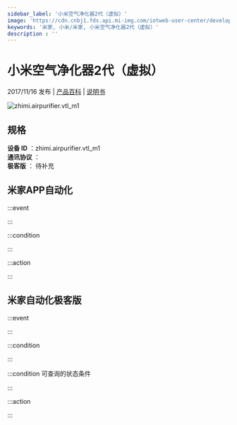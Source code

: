 ```yaml
---
sidebar_label: '小米空气净化器2代（虚拟）'
image: 'https://cdn.cnbj1.fds.api.mi-img.com/iotweb-user-center/developer_16790475111765XPNdgG7.png?GalaxyAccessKeyId=AKVGLQWBOVIRQ3XLEW&Expires=9223372036854775807&Signature=GThK8wwJujOCSAlHuIc6IUf+F94='
keywords: '米家, 小米/米家, 小米空气净化器2代（虚拟）'
description : ''
---
```

# 小米空气净化器2代（虚拟）

2017/11/16 发布 | [产品百科](https://home.mi.com/webapp/content/baike/product/index.html?model=zhimi.airpurifier.vtl_m1/) | [说明书](https://home.mi.com/views/introduction.html?model=zhimi.airpurifier.vtl_m1&region=cn)

![zhimi.airpurifier.vtl_m1](https://cdn.cnbj1.fds.api.mi-img.com/iotweb-user-center/developer_16790475111765XPNdgG7.png?GalaxyAccessKeyId=AKVGLQWBOVIRQ3XLEW&Expires=9223372036854775807&Signature=GThK8wwJujOCSAlHuIc6IUf+F94=)

## 规格  
> 
**设备 ID** ：zhimi.airpurifier.vtl_m1  
**通讯协议** ：  
**极客版**  ： 待补充 


## 米家APP自动化  

:::event  

:::

:::condition  

:::

:::action   

:::

## 米家自动化极客版  

:::event  

:::

:::condition  

:::

:::condition 可查询的状态条件  

:::

:::action  

:::

        

